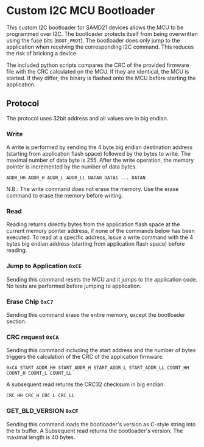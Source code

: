 # Custom I2C MCU Bootloader

This custom I2C bootloader for SAMD21 devices allows the MCU to be programmed over I2C.
The bootloader protects itself from being overwritten using the fuse bits (`BOOT_PROT`).
The bootloader does only jump to the application when receiving the corresponding I2C command.
This reduces the risk of bricking a device.

The included python scripts compares the CRC of the provided firmware file with the CRC calculated on the MCU. If they are identical, the MCU is started. If they differ, the binary is flashed onto the MCU before starting the application.

## Protocol

The protocol uses 32bit address and all values are in big endian.

### Write

A write is performed by sending the 4 byte big endian destination address (starting from application flash space) followed by the bytes to write. The maximal number of data byte is 255.
After the write operation, the memory pointer is incremented by the number of data bytes.
```
ADDR_HH ADDR_H ADDR_L ADDR_LL DATA0 DATA1 ... DATAN
```

N.B.: The write command does not erase the memory. Use the erase command to erase the memory before writing.

### Read

Reading returns directly bytes from the application flash space at the current memory pointer address, if none of the commands below has been executed.
To read at a specific address, issue a write command with the 4 bytes big endian address (starting from application flash space) before reading.

### Jump to Application `0xCE`
Sending this command resets the MCU and it jumps to the application code. No tests are performed before jumping to application.

### Erase Chip `0xC7`
Sending this command erase the entire memory, except the bootloader section.

### CRC request `0xCA`
Sending this command including the start address and the number of bytes triggers the calculation of the CRC of the application firmware.
```
0xCA START_ADDR_HH START_ADDR_H START_ADDR_L START_ADDR_LL COUNT_HH COUNT_H COUNT_L COUNT_LL
```
A subsequent read returns the CRC32 checksum in big endian:
```
CRC_HH CRC_H CRC_L CRC_LL
```

### GET_BLD_VERSION `0xCF`
Sending this command loads the bootloader's version as C-style string into the tx buffer.
A Subsequent read returns the bootloader's version. The maximal length is 40 bytes. 
